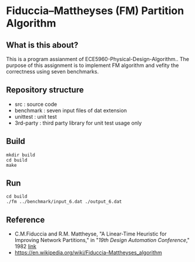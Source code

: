 # Fiduccia–Mattheyses (FM) Partition Algorithm


## What is this about?
This is a program assianment of ECE5960-Physical-Design-Algorithm..
The purpose of this assignment is to implement FM algorithm
and vefity the correctness using seven benchmarks. 


## Repository structure
- src : source code
- benchmark : seven input files of dat extension
- unittest : unit test
- 3rd-party : third party library for unit test usage only

## Build
```
mkdir build
cd build
make
```

## Run
```
cd build
./fm ../benchmark/input_6.dat ./output_6.dat
```

## Reference
- C.M.Fiduccia and R.M. Mattheyse, "A Linear-Time Heuristic for Improving Network Partitions," in "*19th Design Automation Conference*," 1982 [link](https://web.eecs.umich.edu/~mazum/fmcut1.pdf)
- https://en.wikipedia.org/wiki/Fiduccia–Mattheyses_algorithm
